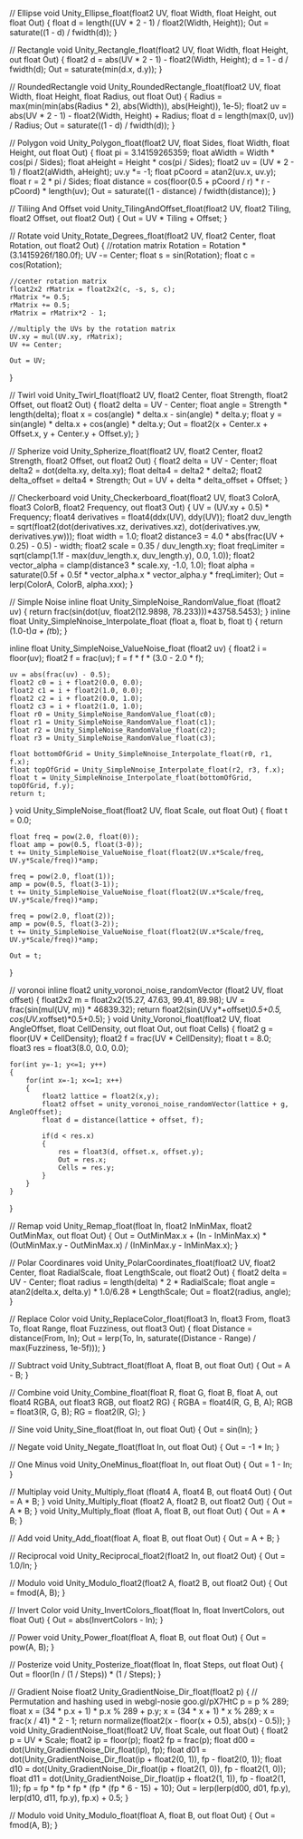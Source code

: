 // Ellipse
void Unity_Ellipse_float(float2 UV, float Width, float Height, out float Out)
{
    float d = length((UV * 2 - 1) / float2(Width, Height));
    Out = saturate((1 - d) / fwidth(d));
}

// Rectangle
void Unity_Rectangle_float(float2 UV, float Width, float Height, out float Out)
{
    float2 d = abs(UV * 2 - 1) - float2(Width, Height);
    d = 1 - d / fwidth(d);
    Out = saturate(min(d.x, d.y));
}

// RoundedRectangle
void Unity_RoundedRectangle_float(float2 UV, float Width, float Height, float Radius, out float Out)
{
    Radius = max(min(min(abs(Radius * 2), abs(Width)), abs(Height)), 1e-5);
    float2 uv = abs(UV * 2 - 1) - float2(Width, Height) + Radius;
    float d = length(max(0, uv)) / Radius;
    Out = saturate((1 - d) / fwidth(d));
}

// Polygon
void Unity_Polygon_float(float2 UV, float Sides, float Width, float Height, out float Out)
{
    float pi = 3.14159265359;
    float aWidth = Width * cos(pi / Sides);
    float aHeight = Height * cos(pi / Sides);
    float2 uv = (UV * 2 - 1) / float2(aWidth, aHeight);
    uv.y *= -1;
    float pCoord = atan2(uv.x, uv.y);
    float r = 2 * pi / Sides;
    float distance = cos(floor(0.5 + pCoord / r) * r - pCoord) * length(uv);
    Out = saturate((1 - distance) / fwidth(distance));
}

// Tiliing And Offset
void Unity_TilingAndOffset_float(float2 UV, float2 Tiling, float2 Offset, out float2 Out)
{
    Out = UV * Tiling + Offset;
}

// Rotate
void Unity_Rotate_Degrees_float(float2 UV, float2 Center, float Rotation, out float2 Out)
{
    //rotation matrix
    Rotation = Rotation * (3.1415926f/180.0f);
    UV -= Center;
    float s = sin(Rotation);
    float c = cos(Rotation);

    //center rotation matrix
    float2x2 rMatrix = float2x2(c, -s, s, c);
    rMatrix *= 0.5;
    rMatrix += 0.5;
    rMatrix = rMatrix*2 - 1;

    //multiply the UVs by the rotation matrix
    UV.xy = mul(UV.xy, rMatrix);
    UV += Center;

    Out = UV;
}

// Twirl
void Unity_Twirl_float(float2 UV, float2 Center, float Strength, float2 Offset, out float2 Out)
{
    float2 delta = UV - Center;
    float angle = Strength * length(delta);
    float x = cos(angle) * delta.x - sin(angle) * delta.y;
    float y = sin(angle) * delta.x + cos(angle) * delta.y;
    Out = float2(x + Center.x + Offset.x, y + Center.y + Offset.y);
}

// Spherize
void Unity_Spherize_float(float2 UV, float2 Center, float2 Strength, float2 Offset, out float2 Out)
{
    float2 delta = UV - Center;
    float delta2 = dot(delta.xy, delta.xy);
    float delta4 = delta2 * delta2;
    float2 delta_offset = delta4 * Strength;
    Out = UV + delta * delta_offset + Offset;
}

// Checkerboard
void Unity_Checkerboard_float(float2 UV, float3 ColorA, float3 ColorB, float2 Frequency, out float3 Out)
{
    UV = (UV.xy + 0.5) * Frequency;
    float4 derivatives = float4(ddx(UV), ddy(UV));
    float2 duv_length = sqrt(float2(dot(derivatives.xz, derivatives.xz), dot(derivatives.yw, derivatives.yw)));
    float width = 1.0;
    float2 distance3 = 4.0 * abs(frac(UV + 0.25) - 0.5) - width;
    float2 scale = 0.35 / duv_length.xy;
    float freqLimiter = sqrt(clamp(1.1f - max(duv_length.x, duv_length.y), 0.0, 1.0));
    float2 vector_alpha = clamp(distance3 * scale.xy, -1.0, 1.0);
    float alpha = saturate(0.5f + 0.5f * vector_alpha.x * vector_alpha.y * freqLimiter);
    Out = lerp(ColorA, ColorB, alpha.xxx);
}

// Simple Noise
inline float Unity_SimpleNoise_RandomValue_float (float2 uv)
{
    return frac(sin(dot(uv, float2(12.9898, 78.233)))*43758.5453);
}
inline float Unity_SimpleNnoise_Interpolate_float (float a, float b, float t)
{
    return (1.0-t)*a + (t*b);
}

inline float Unity_SimpleNoise_ValueNoise_float (float2 uv)
{
    float2 i = floor(uv);
    float2 f = frac(uv);
    f = f * f * (3.0 - 2.0 * f);

    uv = abs(frac(uv) - 0.5);
    float2 c0 = i + float2(0.0, 0.0);
    float2 c1 = i + float2(1.0, 0.0);
    float2 c2 = i + float2(0.0, 1.0);
    float2 c3 = i + float2(1.0, 1.0);
    float r0 = Unity_SimpleNoise_RandomValue_float(c0);
    float r1 = Unity_SimpleNoise_RandomValue_float(c1);
    float r2 = Unity_SimpleNoise_RandomValue_float(c2);
    float r3 = Unity_SimpleNoise_RandomValue_float(c3);

    float bottomOfGrid = Unity_SimpleNnoise_Interpolate_float(r0, r1, f.x);
    float topOfGrid = Unity_SimpleNnoise_Interpolate_float(r2, r3, f.x);
    float t = Unity_SimpleNnoise_Interpolate_float(bottomOfGrid, topOfGrid, f.y);
    return t;
}
void Unity_SimpleNoise_float(float2 UV, float Scale, out float Out)
{
    float t = 0.0;

    float freq = pow(2.0, float(0));
    float amp = pow(0.5, float(3-0));
    t += Unity_SimpleNoise_ValueNoise_float(float2(UV.x*Scale/freq, UV.y*Scale/freq))*amp;

    freq = pow(2.0, float(1));
    amp = pow(0.5, float(3-1));
    t += Unity_SimpleNoise_ValueNoise_float(float2(UV.x*Scale/freq, UV.y*Scale/freq))*amp;

    freq = pow(2.0, float(2));
    amp = pow(0.5, float(3-2));
    t += Unity_SimpleNoise_ValueNoise_float(float2(UV.x*Scale/freq, UV.y*Scale/freq))*amp;

    Out = t;
}

// voronoi
inline float2 unity_voronoi_noise_randomVector (float2 UV, float offset)
{
    float2x2 m = float2x2(15.27, 47.63, 99.41, 89.98);
    UV = frac(sin(mul(UV, m)) * 46839.32);
    return float2(sin(UV.y*+offset)*0.5+0.5, cos(UV.x*offset)*0.5+0.5);
}
void Unity_Voronoi_float(float2 UV, float AngleOffset, float CellDensity, out float Out, out float Cells)
{
    float2 g = floor(UV * CellDensity);
    float2 f = frac(UV * CellDensity);
    float t = 8.0;
    float3 res = float3(8.0, 0.0, 0.0);

    for(int y=-1; y<=1; y++)
    {
        for(int x=-1; x<=1; x++)
        {
            float2 lattice = float2(x,y);
            float2 offset = unity_voronoi_noise_randomVector(lattice + g, AngleOffset);
            float d = distance(lattice + offset, f);

            if(d < res.x)
            {
                res = float3(d, offset.x, offset.y);
                Out = res.x;
                Cells = res.y;
            }
        }
    }
}

// Remap
void Unity_Remap_float(float In, float2 InMinMax, float2 OutMinMax, out float Out)
{
    Out = OutMinMax.x + (In - InMinMax.x) * (OutMinMax.y - OutMinMax.x) / (InMinMax.y - InMinMax.x);
}

// Polar Coordinares
void Unity_PolarCoordinates_float(float2 UV, float2 Center, float RadialScale, float LengthScale, out float2 Out)
{
    float2 delta = UV - Center;
    float radius = length(delta) * 2 * RadialScale;
    float angle = atan2(delta.x, delta.y) * 1.0/6.28 * LengthScale;
    Out = float2(radius, angle);
}

// Replace Color
void Unity_ReplaceColor_float(float3 In, float3 From, float3 To, float Range, float Fuzziness, out float3 Out)
{
    float Distance = distance(From, In);
    Out = lerp(To, In, saturate((Distance - Range) / max(Fuzziness, 1e-5f)));
}

// Subtract
void Unity_Subtract_float(float A, float B, out float Out)
{
    Out = A - B;
}

// Combine
void Unity_Combine_float(float R, float G, float B, float A, out float4 RGBA, out float3 RGB, out float2 RG)
{
    RGBA = float4(R, G, B, A);
    RGB = float3(R, G, B);
    RG = float2(R, G);
}

// Sine
void Unity_Sine_float(float In, out float Out)
{
    Out = sin(In);
}

// Negate
void Unity_Negate_float(float In, out float Out)
{
    Out = -1 * In;
}

// One Minus
void Unity_OneMinus_float(float In, out float Out)
{
    Out = 1 - In;
}

// Multiplay
void Unity_Multiply_float (float4 A, float4 B, out float4 Out)
{
    Out = A * B;
}
void Unity_Multiply_float (float2 A, float2 B, out float2 Out)
{
    Out = A * B;
}
void Unity_Multiply_float (float A, float B, out float Out)
{
    Out = A * B;
}

// Add
void Unity_Add_float(float A, float B, out float Out)
{
    Out = A + B;
}

// Reciprocal
void Unity_Reciprocal_float2(float2 In, out float2 Out)
{
    Out = 1.0/In;
}

// Modulo
void Unity_Modulo_float2(float2 A, float2 B, out float2 Out)
{
    Out = fmod(A, B);
}

// Invert Color
void Unity_InvertColors_float(float In, float InvertColors, out float Out)
{
    Out = abs(InvertColors - In);
}

// Power
void Unity_Power_float(float A, float B, out float Out)
{
    Out = pow(A, B);
}

// Posterize
void Unity_Posterize_float(float In, float Steps, out float Out)
{
    Out = floor(In / (1 / Steps)) * (1 / Steps);
}

// Gradient Noise
float2 Unity_GradientNoise_Dir_float(float2 p)
{
    // Permutation and hashing used in webgl-nosie goo.gl/pX7HtC
    p = p % 289;
    float x = (34 * p.x + 1) * p.x % 289 + p.y;
    x = (34 * x + 1) * x % 289;
    x = frac(x / 41) * 2 - 1;
    return normalize(float2(x - floor(x + 0.5), abs(x) - 0.5));
}
void Unity_GradientNoise_float(float2 UV, float Scale, out float Out)
{ 
    float2 p = UV * Scale;
    float2 ip = floor(p);
    float2 fp = frac(p);
    float d00 = dot(Unity_GradientNoise_Dir_float(ip), fp);
    float d01 = dot(Unity_GradientNoise_Dir_float(ip + float2(0, 1)), fp - float2(0, 1));
    float d10 = dot(Unity_GradientNoise_Dir_float(ip + float2(1, 0)), fp - float2(1, 0));
    float d11 = dot(Unity_GradientNoise_Dir_float(ip + float2(1, 1)), fp - float2(1, 1));
    fp = fp * fp * fp * (fp * (fp * 6 - 15) + 10);
    Out = lerp(lerp(d00, d01, fp.y), lerp(d10, d11, fp.y), fp.x) + 0.5;
}

// Modulo
void Unity_Modulo_float(float A, float B, out float Out)
{
    Out = fmod(A, B);
}
